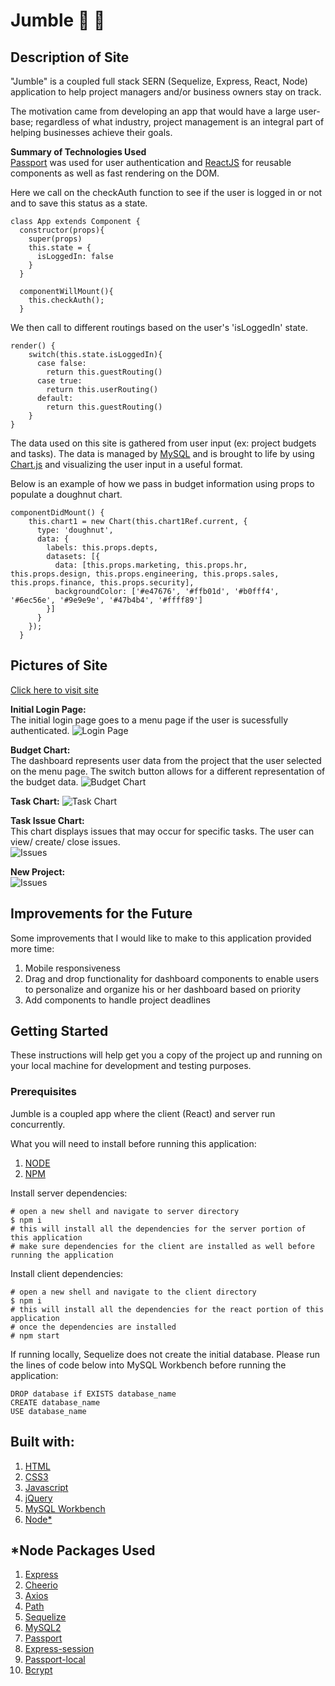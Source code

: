 # Jumble :small_blue_diamond: :small_orange_diamond:

## Description of Site
"Jumble" is a coupled full stack SERN (Sequelize, Express, React, Node) application to help project managers and/or business owners stay on track. 

The motivation came from developing an app that would have a large user-base; regardless of what industry, project management is an integral part of helping businesses achieve their goals. 

**Summary of Technologies Used** <br/>
[Passport](http://www.passportjs.org/docs/) was used for user authentication and [ReactJS](https://reactjs.org/docs/getting-started.html) for reusable components as well as fast rendering on the DOM. 

Here we call on the checkAuth function to see if the user is logged in or not and to save this status as a state. 

```
class App extends Component {
  constructor(props){
    super(props)
    this.state = {
      isLoggedIn: false
    }
  }
  
  componentWillMount(){
    this.checkAuth();
  }
```

We then call to different routings based on the user's 'isLoggedIn' state. 

```
render() {
    switch(this.state.isLoggedIn){
      case false:
        return this.guestRouting()
      case true:
        return this.userRouting()
      default:
        return this.guestRouting()
    }
}
```

The data used on this site is gathered from user input (ex: project budgets and tasks). The data is managed by [MySQL](https://dev.mysql.com/doc/) and is brought to life by using [Chart.js](https://www.chartjs.org/) and visualizing the user input in a useful format.


Below is an example of how we pass in budget information using props to populate a doughnut chart. 

```
componentDidMount() {
    this.chart1 = new Chart(this.chart1Ref.current, {
      type: 'doughnut',
      data: {
        labels: this.props.depts,
        datasets: [{
          data: [this.props.marketing, this.props.hr, this.props.design, this.props.engineering, this.props.sales, this.props.finance, this.props.security],
          backgroundColor: ['#e47676', '#ffb01d', '#b0fff4', '#6ec56e', '#9e9e9e', '#47b4b4', '#ffff89']
        }]
      }
    });
  }
```

## Pictures of Site
[Click here to visit site](https://jumble-dash.herokuapp.com/)

**Initial Login Page:** <br/>
The initial login page goes to a menu page if the user is sucessfully authenticated.
![Login Page](./siteImages/site1.gif)

**Budget Chart:** <br/>
The dashboard represents user data from the project that the user selected on the menu page. The switch button allows for a different representation of the budget data. 
![Budget Chart](./siteImages/site2.gif)

**Task Chart:** 
![Task Chart](./siteImages/site5.gif)

**Task Issue Chart:** <br/>
This chart displays issues that may occur for specific tasks. The user can view/ create/ close issues.  
![Issues](./siteImages/site3.gif)

**New Project:**  
![Issues](./siteImages/site6.gif)

## Improvements for the Future
Some improvements that I would like to make to this application provided more time: 

1. Mobile responsiveness
2. Drag and drop functionality for dashboard components to enable users to personalize and organize his or her dashboard based on priority
3. Add components to handle project deadlines 


## Getting Started
These instructions will help get you a copy of the project up and running on your local machine for development and testing purposes. 

### Prerequisites 
Jumble is a coupled app where the client (React) and server run concurrently. 

What you will need to install before running this application:

1. [NODE](https://nodejs.org/en/download/)
2. [NPM](https://docs.npmjs.com/cli/install)

Install server dependencies: 

```
# open a new shell and navigate to server directory
$ npm i
# this will install all the dependencies for the server portion of this application
# make sure dependencies for the client are installed as well before running the application
```

Install client dependencies: 

```
# open a new shell and navigate to the client directory
$ npm i
# this will install all the dependencies for the react portion of this application
# once the dependencies are installed 
# npm start
```

If running locally, Sequelize does not create the initial database. Please run the lines of code below into MySQL Workbench before running the application: 

```
DROP database if EXISTS database_name
CREATE database_name
USE database_name
```

## Built with: 
1. [HTML](https://developer.mozilla.org/en-US/docs/Web/Guide/HTML/HTML5)
2. [CSS3](https://developer.mozilla.org/en-US/docs/Web/CSS)
4. [Javascript](https://developer.mozilla.org/en-US/docs/Web/JavaScript)
5. [jQuery](https://api.jquery.com/)
6. [MySQL Workbench](https://dev.mysql.com/doc/workbench/en/)
8. [Node*](https://nodejs.org/en/download/)

## *Node Packages Used
1. [Express](https://expressjs.com/)
2. [Cheerio](https://www.npmjs.com/package/cheerio)
3. [Axios](https://www.npmjs.com/package/axios)
5. [Path](https://nodejs.org/api/path.html)
6. [Sequelize](https://www.npmjs.com/package/sequelize)
7. [MySQL2](https://www.npmjs.com/package/mysql2)
8. [Passport](https://www.npmjs.com/package/passport)
9. [Express-session](https://www.npmjs.com/package/express-session)
10. [Passport-local](https://www.npmjs.com/package/passport-local)
11. [Bcrypt](https://www.npmjs.com/package/bcrypt)

